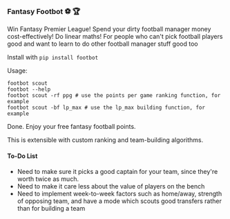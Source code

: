### Fantasy Footbot :soccer: :trophy:

Win Fantasy Premier League! Spend your dirty football manager money cost-effectively! Do linear maths!
For people who can't pick football players good and want to learn to do other football manager stuff good too

Install with `pip install footbot`

Usage:

~~~
footbot scout
footbot --help
footbot scout -rf ppg # use the points per game ranking function, for example
footbot scout -bf lp_max # use the lp_max building function, for example
~~~

Done. Enjoy your free fantasy football points.

This is extensible with custom ranking and team-building algorithms.

#### To-Do List

* Need to make sure it picks a good captain for your team, since they're worth twice as much.
* Need to make it care less about the value of players on the bench
* Need to implement week-to-week factors such as home/away, strength of opposing team, and have a mode which scouts good transfers rather than for building a team
